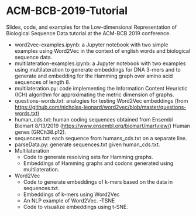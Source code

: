 # ACM-BCB-2019-Tutorial

Slides, code, and examples for the Low-dimensional Representation of Biological Sequence Data tutorial at the ACM-BCB 2019 conference.

- word2vec-examples.ipynb: a Jupyter notebook with two simple examples using Word2Vec in the context of english words and biological sequence data.
- multilateration-examples.ipynb: a Jupyter notebook with two examples using multilateration to generate embeddings for DNA 3-mers and to generate and embedding for the Hamming graph over amino acid sequences of length 8.
- multilateration.py: code implementing the Information Content Heuristic (ICH) algorithm for approximating the metric dimension of graphs.
- questions-words.txt: analogies for testing Word2Vec embeddings (from https://github.com/nicholas-leonard/word2vec/blob/master/questions-words.txt)
- human_cds.txt: human coding sequences obtained from Ensembl Biomart 8/13/2019 (https://www.ensembl.org/biomart/martview/) Human genes (GRCh38.p12).
- sequences.txt: each sequence from humans_cds.txt on a separate line.
- parseData.py: generate sequences.txt given human_cds.txt.
- Multilateration
  - Code to generate resolving sets for Hamming graphs.
  - Embeddings of Hamming graphs and codons generated using multilateration.
- Word2Vec
  - Code to generate embeddings of k-mers based on the data in sequences.txt.
  - Embeddings of k-mers using Word2Vec
  - An NLP example of Word2Vec.
-TSNE
  - Code to visualize embeddings using t-SNE.

